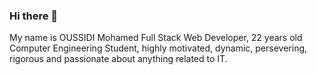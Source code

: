 ### Hi there 👋

<!--
**Oussidi1998/Oussidi1998** is a ✨ _special_ ✨ repository because its `README.md` (this file) appears on your GitHub profile. -->

My name is OUSSIDI Mohamed Full Stack Web Developer, 22 years old Computer Engineering Student, highly motivated, dynamic, persevering, rigorous and passionate about anything related to IT.
